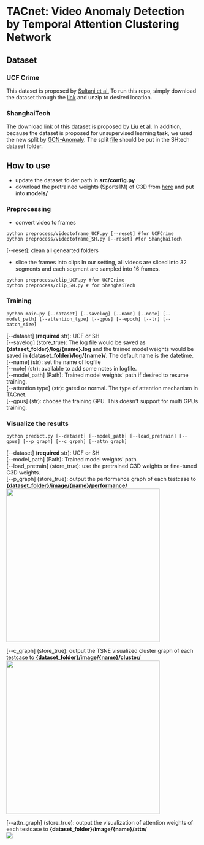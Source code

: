 # TACnet: Video Anomaly Detection by Temporal Attention Clustering Network

## Dataset
### UCF Crime
This dataset is proposed by [Sultani et al.](https://www.crcv.ucf.edu/projects/real-world/) To run this repo, simply download the dataset through the [link](https://www.dropbox.com/sh/75v5ehq4cdg5g5g/AABvnJSwZI7zXb8_myBA0CLHa?dl=0) and unzip to desired location.

### ShanghaiTech
The download [link](https://svip-lab.github.io/dataset/campus_dataset.html) of this dataset is proposed by [Liu et al.](https://svip-lab.github.io/dataset/campus_dataset.html) In addition, because the dataset is proposed for unsupervised learning task, we used the new split by [GCN-Anomaly](https://github.com/jx-zhong-for-academic-purpose/GCN-Anomaly-Detection). The split [file](https://github.com/jx-zhong-for-academic-purpose/GCN-Anomaly-Detection/tree/master/ShanghaiTech_new_split) should be put in the SHtech dataset folder.

## How to use
- update the dataset folder path in **src/config.py**  
- download the pretrained weights (Sports1M) of C3D from [here](http://imagelab.ing.unimore.it/files/c3d_pytorch/c3d.pickle) and put into **models/**  

### Preprocessing
- convert video to frames
```
python preprocess/videotoframe_UCF.py [--reset] #for UCFCrime
python preprocess/videotoframe_SH.py [--reset] #for ShanghaiTech
```
[--reset]: clean all genearted folders

- slice the frames into clips
In our setting, all videos are sliced into 32 segments and each segment are sampled into 16 frames.
```
python preprocess/clip_UCF.py #for UCFCrime
python preprocess/clip_SH.py # for ShanghaiTech
```

### Training
```
python main.py [--dataset] [--savelog] [--name] [--note] [--model_path] [--attention_type] [--gpus] [--epoch] [--lr] [--batch_size]
```
[--dataset] (**required** str): UCF or SH  
[--savelog] (store_true): The log file would be saved as **{dataset_folder}/log/{name}.log** and the trained model weights would be saved in **{dataset_folder}/log/{name}/**. The default name is the datetime.  
[--name] (str): set the name of logfile  
[--note] (str): available to add some notes in logfile.  
[--model_path] (Path): Trained model weights' path if desired to resume training.  
[--attention type] (str): gated or normal. The type of attention mechanism in TACnet.   
[--gpus] (str): choose the training GPU. This doesn't support for multi GPUs training.  

### Visualize the results
```
python predict.py [--dataset] [--model_path] [--load_pretrain] [--gpus] [--p_graph] [--c_grpah] [--attn_graph]
```
[--dataset] (**required** str): UCF or SH  
[--model_path] (Path): Trained model weights' path  
[--load_pretrain] (store_true): use the pretrained C3D weights or fine-tuned C3D weights.  
[--p_graph] (store_true): output the performance graph of each testcase to **{dataset_folder}/image/{name}/performance/** 
<img src="https://i.imgur.com/3lQWMtM.png" height="400">

[--c_graph] (store_true): output the TSNE visualized cluster graph of each testcase to **{dataset_folder}/image/{name}/cluster/**  
<img src="https://i.imgur.com/Mepbbqy.png" height="400">

[--attn_graph] (store_true): output the visualization of attention weights of each testcase to **{dataset_folder}/image/{name}/attn/**  
![](https://i.imgur.com/sGmzKmE.png)

